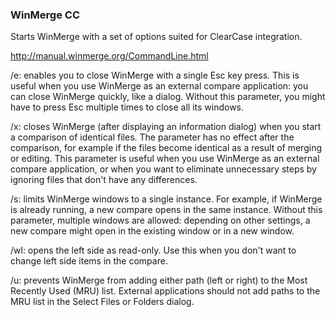 ### WinMerge CC

Starts WinMerge with a set of options suited for ClearCase integration.

http://manual.winmerge.org/CommandLine.html

/e: enables you to close WinMerge with a single Esc key press. This is useful when you use
WinMerge as an external compare application: you can close WinMerge quickly, like a dialog.
Without this parameter, you might have to press Esc multiple times to close all its windows.

/x: closes WinMerge (after displaying an information dialog) when you start a comparison of
identical files. The parameter has no effect after the comparison, for example if the files
become identical as a result of merging or editing. This parameter is useful when you use
WinMerge as an external compare application, or when you want to eliminate unnecessary steps by
ignoring files that don't have any differences.

/s: limits WinMerge windows to a single instance. For example, if WinMerge is already running, a
new compare opens in the same instance. Without this parameter, multiple windows are allowed:
depending on other settings, a new compare might open in the existing window or in a new window.

/wl: opens the left side as read-only. Use this when you don't want to change left side items in
the compare.

/u: prevents WinMerge from adding either path (left or right) to the Most Recently Used (MRU)
list. External applications should not add paths to the MRU list in the Select Files or Folders
dialog.

